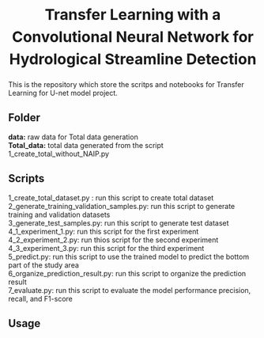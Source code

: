 <h1 style="text-align:center;line-height:1.5em;font-size:30px;">Transfer Learning with a Convolutional Neural Network for Hydrological Streamline Detection</h1>

This is the repository which store the scritps and notebooks for Transfer Learning for U-net model project. 

## Folder  
**data:** raw data for Total data generation  
**Total_data:** total data generated from the script 1_create_total_without_NAIP.py  

## Scripts 
1_create_total_dataset.py : run this script to create total dataset  
2_generate_training_validation_samples.py: run this script to generate training and validation datasets  
3_generate_test_samples.py: run this script to generate test dataset  
4_1_experiment_1.py: run this script for the first experiment  
4_2_experiment_2.py: run thios script for the second experiment  
4_3_experiment_3.py: run this script for the third experiment  
5_predict.py: run this script to use the trained model to predict the bottom part of the study area  
6_organize_prediction_result.py: run this script to organize the prediction result  
7_evaluate.py: run this script to evaluate the model performance precision, recall, and F1-score

## Usage

